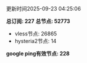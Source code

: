 更新时间2025-09-23 04:25:06

**总订阅: 227**
**总节点: 52773**
- vless节点: 26865
- hysteria2节点: 14

**google ping有效节点: 228**
